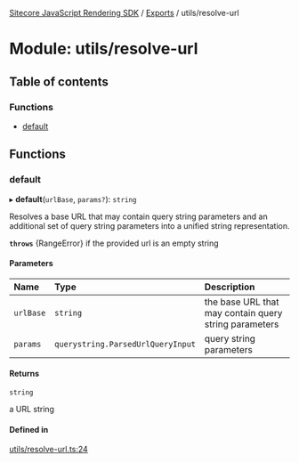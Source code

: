 [Sitecore JavaScript Rendering SDK](../README.md) / [Exports](../modules.md) / utils/resolve-url

# Module: utils/resolve-url

## Table of contents

### Functions

- [default](utils_resolve_url.md#default)

## Functions

### default

▸ **default**(`urlBase`, `params?`): `string`

Resolves a base URL that may contain query string parameters and an additional set of query
string parameters into a unified string representation.

**`throws`** {RangeError} if the provided url is an empty string

#### Parameters

| Name | Type | Description |
| :------ | :------ | :------ |
| `urlBase` | `string` | the base URL that may contain query string parameters |
| `params` | `querystring.ParsedUrlQueryInput` | query string parameters |

#### Returns

`string`

a URL string

#### Defined in

[utils/resolve-url.ts:24](https://github.com/Sitecore/jss/blob/8c00be96/packages/sitecore-jss/src/utils/resolve-url.ts#L24)
